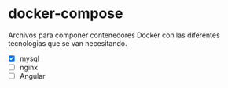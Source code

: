 # docker-compose
Archivos para componer contenedores Docker con las diferentes tecnologias que se van necesitando.

- [x] mysql 
- [ ] nginx
- [ ] Angular